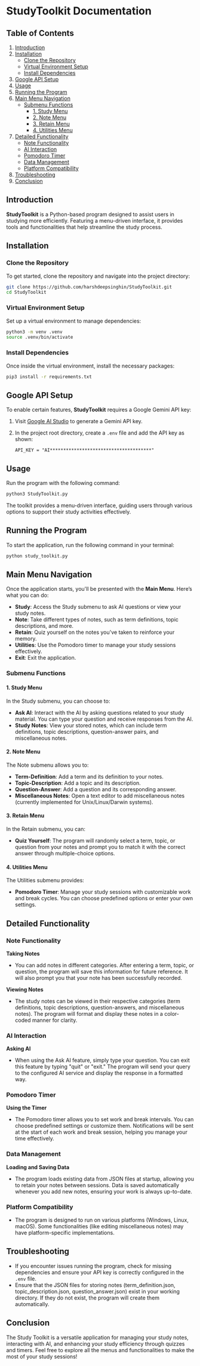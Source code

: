 # StudyToolkit Documentation

## Table of Contents
1. [Introduction](#introduction)
2. [Installation](#installation)
   - [Clone the Repository](#clone-the-repository)
   - [Virtual Environment Setup](#virtual-environment-setup)
   - [Install Dependencies](#install-dependencies)
3. [Google API Setup](#google-api-setup)
4. [Usage](#usage)
5. [Running the Program](#running-the-program)
6. [Main Menu Navigation](#main-menu-navigation)
   - [Submenu Functions](#submenu-functions)
     - [1. Study Menu](#1-study-menu)
     - [2. Note Menu](#2-note-menu)
     - [3. Retain Menu](#3-retain-menu)
     - [4. Utilities Menu](#4-utilities-menu)
7. [Detailed Functionality](#detailed-functionality)
   - [Note Functionality](#note-functionality)
   - [AI Interaction](#ai-interaction)
   - [Pomodoro Timer](#pomodoro-timer)
   - [Data Management](#data-management)
   - [Platform Compatibility](#platform-compatibility)
8. [Troubleshooting](#troubleshooting)
9. [Conclusion](#conclusion)

## Introduction
**StudyToolkit** is a Python-based program designed to assist users in studying more efficiently. Featuring a menu-driven interface, it provides tools and functionalities that help streamline the study process.

## Installation

### Clone the Repository
To get started, clone the repository and navigate into the project directory:

```bash
git clone https://github.com/harshdeepsinghin/StudyToolkit.git
cd StudyToolkit
```

### Virtual Environment Setup
Set up a virtual environment to manage dependencies:

```bash
python3 -m venv .venv
source .venv/bin/activate
```

### Install Dependencies
Once inside the virtual environment, install the necessary packages:

```bash
pip3 install -r requirements.txt
```

## Google API Setup

To enable certain features, **StudyToolkit** requires a Google Gemini API key:

1. Visit [Google AI Studio](https://aistudio.google.com/app/apikey) to generate a Gemini API key.
2. In the project root directory, create a `.env` file and add the API key as shown:

   ```
   API_KEY = "AI**************************************"
   ```

## Usage

Run the program with the following command:

```bash
python3 StudyToolkit.py
```

The toolkit provides a menu-driven interface, guiding users through various options to support their study activities effectively.

## Running the Program

To start the application, run the following command in your terminal:
```bash
python study_toolkit.py
```

## Main Menu Navigation

Once the application starts, you'll be presented with the **Main Menu**. Here’s what you can do:

- **Study**: Access the Study submenu to ask AI questions or view your study notes.
- **Note**: Take different types of notes, such as term definitions, topic descriptions, and more.
- **Retain**: Quiz yourself on the notes you've taken to reinforce your memory.
- **Utilities**: Use the Pomodoro timer to manage your study sessions effectively.
- **Exit**: Exit the application.

### Submenu Functions

#### 1. Study Menu

In the Study submenu, you can choose to:
- **Ask AI**: Interact with the AI by asking questions related to your study material. You can type your question and receive responses from the AI.
- **Study Notes**: View your stored notes, which can include term definitions, topic descriptions, question-answer pairs, and miscellaneous notes.

#### 2. Note Menu

The Note submenu allows you to:
- **Term-Definition**: Add a term and its definition to your notes.
- **Topic-Description**: Add a topic and its description.
- **Question-Answer**: Add a question and its corresponding answer.
- **Miscellaneous Notes**: Open a text editor to add miscellaneous notes (currently implemented for Unix/Linux/Darwin systems).

#### 3. Retain Menu

In the Retain submenu, you can:
- **Quiz Yourself**: The program will randomly select a term, topic, or question from your notes and prompt you to match it with the correct answer through multiple-choice options.

#### 4. Utilities Menu

The Utilities submenu provides:
- **Pomodoro Timer**: Manage your study sessions with customizable work and break cycles. You can choose predefined options or enter your own settings.

## Detailed Functionality

### Note Functionality

**Taking Notes**
- You can add notes in different categories. After entering a term, topic, or question, the program will save this information for future reference. It will also prompt you that your note has been successfully recorded.

**Viewing Notes**
- The study notes can be viewed in their respective categories (term definitions, topic descriptions, question-answers, and miscellaneous notes). The program will format and display these notes in a color-coded manner for clarity.

### AI Interaction

**Asking AI**
- When using the Ask AI feature, simply type your question. You can exit this feature by typing "quit" or "exit." The program will send your query to the configured AI service and display the response in a formatted way.

### Pomodoro Timer

**Using the Timer**
- The Pomodoro timer allows you to set work and break intervals. You can choose predefined settings or customize them. Notifications will be sent at the start of each work and break session, helping you manage your time effectively.

### Data Management

**Loading and Saving Data**
- The program loads existing data from JSON files at startup, allowing you to retain your notes between sessions. Data is saved automatically whenever you add new notes, ensuring your work is always up-to-date.

### Platform Compatibility

- The program is designed to run on various platforms (Windows, Linux, macOS). Some functionalities (like editing miscellaneous notes) may have platform-specific implementations.

## Troubleshooting

- If you encounter issues running the program, check for missing dependencies and ensure your API key is correctly configured in the `.env` file.
- Ensure that the JSON files for storing notes (term_definition.json, topic_description.json, question_answer.json) exist in your working directory. If they do not exist, the program will create them automatically.

## Conclusion

The Study Toolkit is a versatile application for managing your study notes, interacting with AI, and enhancing your study efficiency through quizzes and timers. Feel free to explore all the menus and functionalities to make the most of your study sessions!